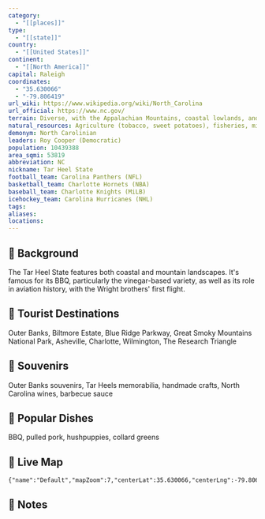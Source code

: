 ```yaml
---
category:
  - "[[places]]"
type:
  - "[[state]]"
country:
  - "[[United States]]"
continent:
  - "[[North America]]"
capital: Raleigh
coordinates:
  - "35.630066"
  - "-79.806419"
url_wiki: https://www.wikipedia.org/wiki/North_Carolina
url_official: https://www.nc.gov/
terrain: Diverse, with the Appalachian Mountains, coastal lowlands, and rolling hills.
natural_resources: Agriculture (tobacco, sweet potatoes), fisheries, minerals (mica, feldspar), water resources
demonym: North Carolinian
leaders: Roy Cooper (Democratic)
population: 10439388
area_sqmi: 53819
abbreviation: NC
nickname: Tar Heel State
football_team: Carolina Panthers (NFL)
basketball_team: Charlotte Hornets (NBA)
baseball_team: Charlotte Knights (MiLB)
icehockey_team: Carolina Hurricanes (NHL)
tags: 
aliases: 
locations:
---
```

## 🌱 Background
The Tar Heel State features both coastal and mountain landscapes. It's famous for its BBQ, particularly the vinegar-based variety, as well as its role in aviation history, with the Wright brothers' first flight.

## 📌 Tourist Destinations
Outer Banks, Biltmore Estate, Blue Ridge Parkway, Great Smoky Mountains National Park, Asheville, Charlotte, Wilmington, The Research Triangle

## 🎁 Souvenirs
Outer Banks souvenirs, Tar Heels memorabilia, handmade crafts, North Carolina wines, barbecue sauce

## 🍲 Popular Dishes
BBQ, pulled pork, hushpuppies, collard greens

## 📡 Live Map
```mapview
{"name":"Default","mapZoom":7,"centerLat":35.630066,"centerLng":-79.806419,"query":"","chosenMapSource":0}
```

## 📒 Notes

